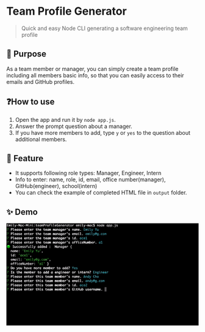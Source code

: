 # Team Profile Generator

> Quick and easy Node CLI generating a software engineering team profile

## 🎯 Purpose

As a team member or manager, you can simply create a team profile including all members basic info, so that you can easily access to their emails and GitHub profiles.

## ❓How to use

1. Open the app and run it by `node app.js`.
2. Answer the prompt question about a manager.
3. If you have more members to add, type `y` or `yes` to the question about additional members.

## 🧩 Feature

- It supports following role types: Manager, Engineer, Intern
- Info to enter: name, role, id, email, office number(manager), GitHub(engineer), school(intern)
- You can check the example of completed HTML file in `output` folder.

## ✨ Demo

![demo](./demo.gif)
